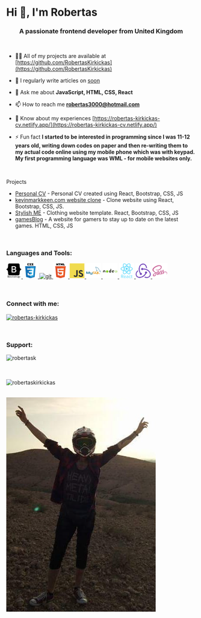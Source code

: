<h1 align="left">Hi 👋, I'm Robertas</h1>
<h3 align="center">A passionate frontend developer from United Kingdom</h3>
<br />

- 👨‍💻 All of my projects are available at [https://github.com/RobertasKirkickas](https://github.com/RobertasKirkickas)

- 📝 I regularly write articles on [soon](soon)

- 💬 Ask me about **JavaScript, HTML, CSS, React**

- 📫 How to reach me **robertas3000@hotmail.com**

- 📄 Know about my experiences [https://robertas-kirkickas-cv.netlify.app/](https://robertas-kirkickas-cv.netlify.app/)

- ⚡ Fun fact **I started to be interested in programming since I was 11-12 years old, writing down codes on paper and then re-writing them to my actual code online using my mobile phone which was with keypad. My first programming language was WML - for mobile websites only.**

<br />

Projects

- [Personal CV](https://github.com/RobertasKirkickas/CV) - Personal CV created using React, Bootstrap, CSS, JS
- [kevinmarkkeen.com website clone](https://github.com/RobertasKirkickas/kevinmarkkeen-website-clone) - Clone website using React, Bootstrap, CSS, JS.
- [Stylish ME](https://github.com/RobertasKirkickas/Stylish-me) - Clothing website template. React, Bootstrap, CSS, JS
- [gamesBlog](https://github.com/RobertasKirkickas/Scripts/tree/master/gamesBlog) - A website for gamers to stay up to date on the latest games. HTML, CSS, JS

<br />

<h3 align="left">Languages and Tools:</h3>
<p align="left"> <a href="https://getbootstrap.com" target="_blank" rel="noreferrer"> <img src="https://raw.githubusercontent.com/devicons/devicon/master/icons/bootstrap/bootstrap-plain-wordmark.svg" alt="bootstrap" width="40" height="40"/> </a> <a href="https://www.w3schools.com/css/" target="_blank" rel="noreferrer"> <img src="https://raw.githubusercontent.com/devicons/devicon/master/icons/css3/css3-original-wordmark.svg" alt="css3" width="40" height="40"/> </a> <a href="https://git-scm.com/" target="_blank" rel="noreferrer"> <img src="https://www.vectorlogo.zone/logos/git-scm/git-scm-icon.svg" alt="git" width="40" height="40"/> </a> <a href="https://www.w3.org/html/" target="_blank" rel="noreferrer"> <img src="https://raw.githubusercontent.com/devicons/devicon/master/icons/html5/html5-original-wordmark.svg" alt="html5" width="40" height="40"/> </a> <a href="https://developer.mozilla.org/en-US/docs/Web/JavaScript" target="_blank" rel="noreferrer"> <img src="https://raw.githubusercontent.com/devicons/devicon/master/icons/javascript/javascript-original.svg" alt="javascript" width="40" height="40"/> </a> <a href="https://www.mysql.com/" target="_blank" rel="noreferrer"> <img src="https://raw.githubusercontent.com/devicons/devicon/master/icons/mysql/mysql-original-wordmark.svg" alt="mysql" width="40" height="40"/> </a> <a href="https://nodejs.org" target="_blank" rel="noreferrer"> <img src="https://raw.githubusercontent.com/devicons/devicon/master/icons/nodejs/nodejs-original-wordmark.svg" alt="nodejs" width="40" height="40"/> </a> <a href="https://reactjs.org/" target="_blank" rel="noreferrer"> <img src="https://raw.githubusercontent.com/devicons/devicon/master/icons/react/react-original-wordmark.svg" alt="react" width="40" height="40"/> </a> <a href="https://redux.js.org" target="_blank" rel="noreferrer"> <img src="https://raw.githubusercontent.com/devicons/devicon/master/icons/redux/redux-original.svg" alt="redux" width="40" height="40"/> </a> <a href="https://sass-lang.com" target="_blank" rel="noreferrer"> <img src="https://raw.githubusercontent.com/devicons/devicon/master/icons/sass/sass-original.svg" alt="sass" width="40" height="40"/> </a> </p>
<br />
<h3 align="left">Connect with me:</h3>
<p align="left">
<a href="https://linkedin.com/in/robertas-kirkickas" target="blank"><img align="center" src="https://raw.githubusercontent.com/rahuldkjain/github-profile-readme-generator/master/src/images/icons/Social/linked-in-alt.svg" alt="robertas-kirkickas" height="30" width="40" /></a>
</p>
<br />
<h3 align="left">Support:</h3>
<p><a href="https://www.buymeacoffee.com/robertask"> <img align="left" src="https://cdn.buymeacoffee.com/buttons/v2/default-yellow.png" height="50" width="210" alt="robertask" /></a></p><br><br>
<br />
<p align="left"> <img src="https://komarev.com/ghpvc/?username=robertaskirkickas&label=Profile%20views&color=0e75b6&style=flat" alt="robertaskirkickas" /> </p>
<br />

<img src="https://github.com/RobertasKirkickas/RobertasKirkickas/blob/main/me.png" alt="Me">

